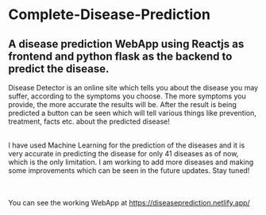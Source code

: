 # Complete-Disease-Prediction

## A disease prediction WebApp using Reactjs as frontend and python flask as the backend to predict the disease.

Disease Detector is an online site which tells you about the disease you may suffer, according to the symptoms you choose. The more symptoms you provide, the more accurate the results will be. After the result is being predicted a button can be seen which will tell various things like prevention, treatment, facts etc. about the predicted disease!  <br>
<br>

I have used Machine Learning for the prediction of the diseases and it is very accurate in predicting the disease for only 41 diseases as of now, which is the only limitation. I am working to add more diseases and making some improvements which can be seen in the future updates. Stay tuned!
<br>
<br>
<br>



You can see the working WebApp at https://diseaseprediction.netlify.app/
